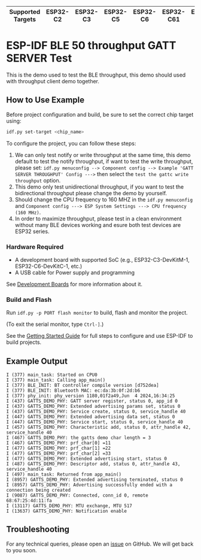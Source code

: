 | Supported Targets | ESP32-C2 | ESP32-C3 | ESP32-C5 | ESP32-C6 | ESP32-C61 | ESP32-H2 | ESP32-S3 |
| ----------------- | -------- | -------- | -------- | -------- | --------- | -------- | -------- |

# ESP-IDF BLE 50 throughput GATT SERVER Test

This is the demo used to test the BLE throughput, this demo should used with throughput client demo together.

## How to Use Example

Before project configuration and build, be sure to set the correct chip target using:

```bash
idf.py set-target <chip_name>
```
To configure the project, you can follow these steps:

1. We can only test notify or write throughput at the same time, this demo default to test the notify throughput, if want to test the write throughput,
please set: `idf.py menuconfig --> Component config --> Example 'GATT SERVER THROUGHPUT' Config --->` then select the `test the gattc write throughput` option.
2. This demo only test unidirectional throughput, if you want to test the bidirectional throughput please change the demo by yourself.
3. Should change the CPU frequency to 160 MHZ in the `idf.py menuconfig` and `Component config ---> ESP System Settings ---> CPU frequency (160 MHz)`.
4. In order to maximize throughput, please test in a clean environment without many BLE devices working and esure both test devices are ESP32 series.

### Hardware Required

* A development board with supported SoC (e.g., ESP32-C3-DevKitM-1, ESP32-C6-DevKitC-1, etc.)
* A USB cable for Power supply and programming

See [Development Boards](https://www.espressif.com/en/products/devkits) for more information about it.

### Build and Flash

Run `idf.py -p PORT flash monitor` to build, flash and monitor the project.

(To exit the serial monitor, type ``Ctrl-]``.)

See the [Getting Started Guide](https://idf.espressif.com/) for full steps to configure and use ESP-IDF to build projects.

## Example Output

```
I (377) main_task: Started on CPU0
I (377) main_task: Calling app_main()
I (377) BLE_INIT: BT controller compile version [d752dea]
I (377) BLE_INIT: Bluetooth MAC: ec:da:3b:0f:2d:b6
I (377) phy_init: phy_version 1180,01f2a49,Jun  4 2024,16:34:25
I (437) GATTS_DEMO_PHY: GATT server register, status 0, app_id 0
I (437) GATTS_DEMO_PHY: Extended advertising params set, status 0
I (437) GATTS_DEMO_PHY: Service create, status 0, service_handle 40
I (447) GATTS_DEMO_PHY: Extended advertising data set, status 0
I (447) GATTS_DEMO_PHY: Service start, status 0, service_handle 40
I (457) GATTS_DEMO_PHY: Characteristic add, status 0, attr_handle 42, service_handle 40
I (467) GATTS_DEMO_PHY: the gatts demo char length = 3
I (467) GATTS_DEMO_PHY: prf_char[0] =11
I (477) GATTS_DEMO_PHY: prf_char[1] =22
I (477) GATTS_DEMO_PHY: prf_char[2] =33
I (477) GATTS_DEMO_PHY: Extended advertising start, status 0
I (487) GATTS_DEMO_PHY: Descriptor add, status 0, attr_handle 43, service_handle 40
I (497) main_task: Returned from app_main()
I (8957) GATTS_DEMO_PHY: Extended advertising terminated, status 0
I (8957) GATTS_DEMO_PHY: Advertising successfully ended with a connection being created
I (9087) GATTS_DEMO_PHY: Connected, conn_id 0, remote 68:67:25:4d:11:fa
I (13117) GATTS_DEMO_PHY: MTU exchange, MTU 517
I (13637) GATTS_DEMO_PHY: Notification enable
```

## Troubleshooting

For any technical queries, please open an [issue](https://github.com/espressif/esp-idf/issues) on GitHub. We will get back to you soon.
